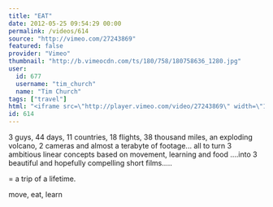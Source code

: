 ```yaml
---
title: "EAT"
date: 2012-05-25 09:54:29 00:00
permalink: /videos/614
source: "http://vimeo.com/27243869"
featured: false
provider: "Vimeo"
thumbnail: "http://b.vimeocdn.com/ts/180/758/180758636_1280.jpg"
user:
  id: 677
  username: "tim_church"
  name: "Tim Church"
tags: ["travel"]
html: "<iframe src=\"http://player.vimeo.com/video/27243869\" width=\"1280\" height=\"720\" frameborder=\"0\" webkitallowfullscreen mozallowfullscreen allowfullscreen></iframe>"
id: 614
---
```


3 guys, 44 days, 11 countries, 18 flights, 38 thousand miles, an exploding volcano, 2 cameras and almost a terabyte of footage... all to turn 3 ambitious linear concepts based on movement, learning and food ....into 3 beautiful and hopefully compelling short films.....

= a trip of a lifetime.

move, eat, learn